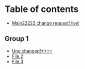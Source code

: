 # Table of contents

* [Main22222 change request! live!](README.md)

## Group 1

* [Uno changed!++++](group-1/uno-changed.md)
* [File 2](group-1/file-2.md)
* [File 3](group-1/file-3.md)
